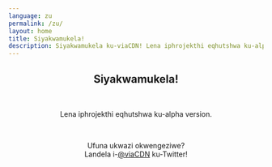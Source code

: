 ```yaml
---
language: zu
permalink: /zu/
layout: home
title: Siyakwamukela!
description: Siyakwamukela ku-viaCDN! Lena iphrojekthi eqhutshwa ku-alpha version. Ufuna ukwazi okwengeziwe?
---
```


<center>
<h2>Siyakwamukela!</h2>
<br/>

<p>
Lena iphrojekthi eqhutshwa ku-alpha version.
</p>

<br/>

<p>
Ufuna ukwazi okwengeziwe?
<br/>
Landela i-<a href="https://twitter.com/viaCDN" target="_blank" rel="noopener">@viaCDN</a> ku-Twitter!
</p>

<br/>
</center>
